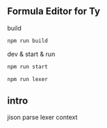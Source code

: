 ## Formula Editor for Ty

build
```bash
npm run build
```

dev & start & run
```bash
npm run start
```

```bash
npm run lexer
```


## intro
jison parse lexer context

